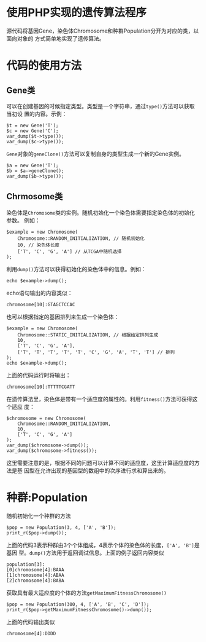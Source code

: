 # 使用PHP实现的遗传算法程序

源代码将基因Gene，染色体Chromosome和种群Population分开为对应的类，以面向对象的
方式简单地实现了遗传算法。

# 代码的使用方法

## Gene类

可以在创建基因的时候指定类型。类型是一个字符串，通过`type()`方法可以获取当初设
置的内容。示例：

    $t = new Gene('T');
    $c = new Gene('C');
    var_dump($t->type());
    var_dump($c->type());

`Gene`对象的`geneClone()`方法可以复制自身的类型生成一个新的Gene实例。

    $a = new Gene('T');
    $b = $a->geneClone();
    var_dump($b->type());

## Chrmosome类

染色体是`Chromosome`类的实例。随机初始化一个染色体需要指定染色体的初始化参数。
例如：

    $example = new Chromosome(
        Chromosome::RANDOM_INITIALIZATION, // 随机初始化
        10, // 染色体长度
        ['T', 'C', 'G', 'A'] // 从TCGA中随机选择
    );

利用`dump()`方法可以获得初始化的染色体中的信息。例如：

    echo $example->dump();

echo语句输出的内容类似：

    chromosome[10]:GTAGCTCCAC

也可以根据指定的基因排列来生成一个染色体：

    $example = new Chromosome(
        Chromosome::STATIC_INITIALIZATION, // 根据给定排列生成
        10,
        ['T', 'C', 'G', 'A'],
        ['T', 'T', 'T', 'T', 'T', 'C', 'G', 'A', 'T', 'T'] // 排列
    );
    echo $example->dump();

上面的代码运行时将输出：

    chromosome[10]:TTTTTCGATT

在遗传算法里，染色体是带有一个适应度的属性的。利用`fitness()`方法可获得这个适应
度：

    $chromosome = new Chromosome(
        Chromosome::RANDOM_INITIALIZATION,
        10,
        ['T', 'C', 'G', 'A']
    );
    var_dump($chromosome->dump());
    var_dump($chromosome->fitness());

这里需要注意的是，根据不同的问题可以计算不同的适应度，这里计算适应度的方法是基
因型在允许出现的基因型的数组中的次序进行求和算出来的。

# 种群:Population

随机初始化一个种群的方法

    $pop = new Population(3, 4, ['A', 'B']);
    print_r($pop->dump());

上面的代码3表示种群由3个个体组成，4表示个体的染色体的长度，`['A', 'B']`是基因
型。`dump()`方法用于返回调试信息。上面的例子返回内容类似

    population[3]:
    [0]chromosome[4]:BAAA
    [1]chromosome[4]:ABAA
    [2]chromosome[4]:BABA

获取具有最大适应度的个体的方法`getMaximumFitnessChromosome()`

    $pop = new Population(300, 4, ['A', 'B', 'C', 'D']);
    print_r($pop->getMaximumFitnessChromosome()->dump());

上面的代码输出类似

    chromosome[4]:DDDD
